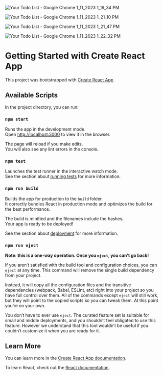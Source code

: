 ![Your Todo List - Google Chrome 1_11_2023 1_19_34 PM](https://user-images.githubusercontent.com/96905686/211772889-f0729f87-02a4-4f08-941b-c50e07bb03e6.png)

![Your Todo List - Google Chrome 1_11_2023 1_21_10 PM](https://user-images.githubusercontent.com/96905686/211772891-972c078a-4e65-43bd-a853-f67213efef46.png)

![Your Todo List - Google Chrome 1_11_2023 1_21_47 PM](https://user-images.githubusercontent.com/96905686/211772894-c0858690-aba0-4b80-950c-3c39a5b6b0a4.png)

![Your Todo List - Google Chrome 1_11_2023 1_22_32 PM](https://user-images.githubusercontent.com/96905686/211772898-70a816ea-55e0-48f9-9fb9-37fd29e1a8b4.png)


# Getting Started with Create React App

This project was bootstrapped with [Create React App](https://github.com/facebook/create-react-app).

## Available Scripts

In the project directory, you can run:

### `npm start`

Runs the app in the development mode.\
Open [http://localhost:3000](http://localhost:3000) to view it in the browser.

The page will reload if you make edits.\
You will also see any lint errors in the console.

### `npm test`

Launches the test runner in the interactive watch mode.\
See the section about [running tests](https://facebook.github.io/create-react-app/docs/running-tests) for more information.

### `npm run build`

Builds the app for production to the `build` folder.\
It correctly bundles React in production mode and optimizes the build for the best performance.

The build is minified and the filenames include the hashes.\
Your app is ready to be deployed!

See the section about [deployment](https://facebook.github.io/create-react-app/docs/deployment) for more information.

### `npm run eject`

**Note: this is a one-way operation. Once you `eject`, you can’t go back!**

If you aren’t satisfied with the build tool and configuration choices, you can `eject` at any time. This command will remove the single build dependency from your project.

Instead, it will copy all the configuration files and the transitive dependencies (webpack, Babel, ESLint, etc) right into your project so you have full control over them. All of the commands except `eject` will still work, but they will point to the copied scripts so you can tweak them. At this point you’re on your own.

You don’t have to ever use `eject`. The curated feature set is suitable for small and middle deployments, and you shouldn’t feel obligated to use this feature. However we understand that this tool wouldn’t be useful if you couldn’t customize it when you are ready for it.

## Learn More

You can learn more in the [Create React App documentation](https://facebook.github.io/create-react-app/docs/getting-started).

To learn React, check out the [React documentation](https://reactjs.org/).
